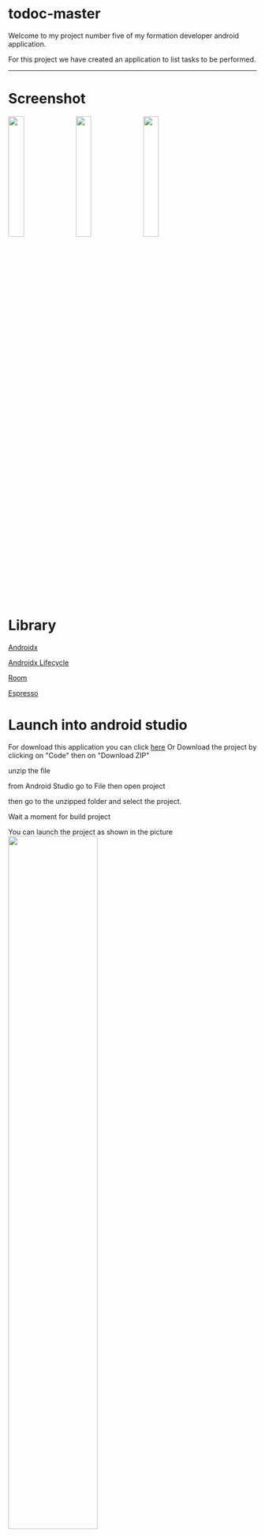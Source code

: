 # todoc-master

Welcome to my project number five of my formation developer android application.

For this project we have created an application to list tasks to be performed.

---

# Screenshot

<img src="https://i.postimg.cc/TYbF2bRg/Screenshot-todoc-084310.png" width="25%" height="25%">&ensp;
<img src="https://i.postimg.cc/QNwvrmrj/Screenshot-todoc-084710.png" width="25%" height="25%">&ensp;
<img src="https://i.postimg.cc/T3XSKPwS/Screenshot-todoc-084637.png" width="25%" height="25%">&ensp;

# Library

[Androidx](https://developer.android.com/jetpack/androidx)

[Androidx Lifecycle](https://developer.android.com/jetpack/androidx/releases/lifecycle)

[Room](https://developer.android.com/jetpack/androidx/releases/room)

[Espresso](https://developer.android.com/training/testing/espresso)

# Launch into android studio

For download this application you can click [here](https://github.com/Lycast/todoc-master/archive/refs/heads/main.zip)
Or Download the project by clicking on "Code" then on "Download ZIP"

unzip the file

from Android Studio go to File then open project

then go to the unzipped folder and select the project.

Wait a moment for build project

You can launch the project as shown in the picture  
<img src="https://i.postimg.cc/FRLR7089/readme-img-launch-project.jpg" width="60%" height="60%">
